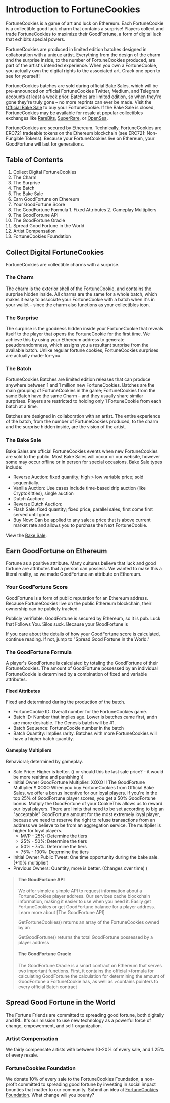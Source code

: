 # Introduction to FortuneCookies
FortuneCookies is a game of art and luck on Ethereum. Each FortuneCookie is a collectible good luck charm that contains a surprise! Players collect and trade FortuneCookies to maximize their GoodFortune, a form of digital luck that exhibits special powers.

FortuneCookies are produced in limited edition batches designed in collaboration with a unique artist. Everything from the design of the charm and the surprise inside, to the number of FortuneCookies produced, are part of the artist's intended experience. When you own a FortuneCookie, you actually own the digital rights to the associated art. Crack one open to see for yourself!

FortuneCookies batches are sold during official Bake Sales, which will be pre-announced on official FortuneCookies Twitter, Medium, and Telegram accounts at least a week prior. Batches are limited edition, so when they're gone they're truly gone – no more reprints can ever be made. Visit the [Official Bake Sale](www.fortunecookies.io/bakesale) to buy your FortuneCookie. If the Bake Sale is closed, FortuneCookies may be available for resale at popular collectibles exchanges like [RareBits](www.rarebits.io), [SuperRare](www.superrare.co), or [OpenSea](www.opensea.io).

FortuneCookies are secured by Ethereum. Technically, FortuneCookies are ERC721 tradeable tokens on the Ethereum blockchain (see ERC721: Non-Fungible Tokens). Because your FortuneCookies live on Ethereum, your GoodFortune will last for generations.

## Table of Contents
1. Collect Digital FortuneCookies
  1. The Charm
  2. The Surprise
  3. The Batch
  4. The Bake Sale
2. Earn GoodFortune on Ethereum
  1. Your GoodFortune Score
  2. The GoodFortune Formula
    1. Fixed Attributes
    2. Gameplay Multipliers
  3. The GoodFortune API
  4. The GoodFortune Oracle
3. Spread Good Fortune in the World
  1. Artist Compensation
  2. FortuneCookies Foundation

## Collect Digital FortuneCookies
FortuneCookies are collectible charms with a surprise.

### The Charm
The charm is the exterior shell of the FortuneCookie, and contains the surprise hidden inside. All charms are the same for a whole batch, which makes it easy to associate your FortuneCookie with a batch when it's in your wallet – since the charm also functions as your collectibles icon.

### The Surprise
The surprise is the goodness hidden inside your FortuneCookie that reveals itself to the player that opens the FortuneCookie for the first time. We achieve this by using your Ethereum address to generate pseudorandomness, which assigns you a resultant surprise from the available batch. Unlike regular fortune cookies, FortuneCookies surprises are actually made-for-you.

### The Batch
FortuneCookies Batches are limited edition releases that can produce anywhere between 1 and 1 million new FortuneCookies. Batches are the main grouping of FortuneCookies in the game; FortuneCookies from the same Batch have the same Charm – and they usually share similar surprises. Players are restricted to holding only 1 FortuneCookie from each batch at a time.

Batches are designed in collaboration with an artist. The entire experience of the batch, from the number of FortuneCookies produced, to the charm and the surprise hidden inside, are the vision of the artist.

### The Bake Sale
Bake Sales are official FortuneCookies events when new FortuneCookies are sold to the public. Most Bake Sales will occur on our website, however some may occur offline or in person for special occasions. Bake Sale types include:
* Reverse Auction: fixed quantity; high > low variable price; sold sequentially.
* Vanilla Auction: Use cases include time-based drip auction (like CryptoKitties), single auction
* Dutch Auction: 
* Reverse Dutch Auction:
* Flash Sale: fixed quantity; fixed price; parallel sales, first come first served until gone.
* Buy Now: Can be applied to any sale; a price that is above current market rate and allows you to purchase the Next FortuneCookie.

View the [Bake Sale](www.fortunecookies.io/bakesale).

## Earn GoodFortune on Ethereum
Fortune as a positive attribute. Many cultures believe that luck and good fortune are attributes that a person can possess. We wanted to make this a literal reality, so we made GoodFortune an attribute on Ethereum.

### Your GoodFortune Score

GoodFortune is a form of public reputation for an Ethereum address. Because FortuneCookies live on the public Ethereum blockchain, their ownership can be publicly tracked. 

Publicly verifiable. GoodFortune is secured by Ethereum, so it is pub.
Luck that Follows You. Silos suck. Because your GoodFortune is 

If you care about the details of how your GoodFortune score is calculated, continue reading. If not, jump to "Spread Good Fortune in the World."

### The GoodFortune Formula
A player's GoodFortune is calculated by totaling the GoodFortune of their FortuneCookies. The amount of GoodFortune possessed by an individual FortuneCookie is determined by a combination of fixed and variable attributes.

#### Fixed Attributes
Fixed and determined during the production of the batch.
* FortuneCookie ID: Overall number for the FortuneCookies game.
* Batch ID: Number that implies age. Lower is batches came first, andn are more desirable. The Genesis batch will be #1.
* Batch Sequence: FortuneCookie number in the batch
* Batch Quantity: Implies rarity. Batches with more FortuneCookies will have a higher batch quantity.

#### Gameplay Multipliers
Behavioral; determined by gameplay.
* Sale Price: Higher is better. (( or should this be last sale price? - it would be more realtime and punishing ))
* Initial Owner GoodFortune Multiplier: XOXO !! The GoodFortune Multiplier !! XOXO When you buy FortuneCookies from Official Bake Sales, we offer a bonus incentive for our loyal players. If you're in the top 25% of GoodFortune player scores, you get a 50% GoodFortune bonus. Mutiply the GoodFortune of your CookieThis allows us to reward our loyal players. There are limits that need to be set according to big an "acceptable" GoodFortune amount for the most extremely loyal player, because we need to reserve the right to refuse transactions from an address we believe to be from an aggregation service. The multiplier is higher for loyal players.
  * MVP - 25%: Determine the tiers
  * 25% - 50%: Determine the tiers
  * 50% - 75%: Determine the tiers
  * 75% - 100%: Determine the tiers
* Initial Owner Public Tweet: One time opportunity during the bake sale. (+10% multiplier)
* Previous Owners: Quantity, more is better. (Changes over time) (

>#### The GoodFortune API
>We offer simple a simple API to request information about a FortuneCookies player address. Our services cache blockchain information, making it easier to use when you need it. Easily get FortuneCookies or get GoodFortune balance for a player address. Learn more about [The GoodFortune API] 
>
>GetFortuneCookies() returns an array of the FortuneCookies owned by an
>
>GetGoodFortune() returns the total GoodFortune possessed by a player address
>
>#### The GoodFortune Oracle
>The GoodFortune Oracle is a smart contract on Ethereum that serves two important functions. First, it contains the official >formula for calculating GoodFortune the calculation for determining the amount of GoodFortune a FortuneCookie has, as well as >contains pointers to every official Batch contract

## Spread Good Fortune in the World
The Fortune Friends are committed to spreading good fortune, both digitally and IRL. It's our mission to use new technology as a powerful force of change, empowerment, and self-organization.

### Artist Compensation
We fairly compensate artists with between 10-20% of every sale, and 1.25% of every resale.

### FortuneCookies Foundation
We donate 10% of every sale to the FortuneCookies Foundation, a non-profit committed to spreading good fortune by investing in social impact bounties that matter to our community. Submit an idea at [FortuneCookies Foundation](http://fortunecookies.foundation). What change will you bounty?

